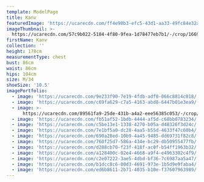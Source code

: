 ```yaml
---
template: ModelPage
title: Kanv
featuredImage: 'https://ucarecdn.com/ff4e90b3-efc5-43d1-aa33-49fc84e32a35/'
imageThumbnail: >-
  https://ucarecdn.com/57c9b022-5184-4f80-9fea-1d78477eb7b1/-/crop/1669x2494/1108,624/-/preview/
firstName: Kanv
collection: ''
height: 178cm
measurementType: chest
bust: 86cm
waist: 86cm
hips: 104cm
size: M/34
shoeSize: '10.5'
imagePortfolio:
  - image: 'https://ucarecdn.com/9e233f90-7e19-4fdb-adf0-066c8814c018/'
  - image: 'https://ucarecdn.com/c69fa629-c7a5-4163-abd8-6447b01e3ea9/'
  - image: >-
      https://ucarecdn.com/89561fa9-25de-431b-a4a2-eee56385c053/-/crop/1417x833/119,0/-/preview/
  - image: 'https://ucarecdn.com/fb51af52-1bdb-4444-af5d-c68bb0783234/'
  - image: 'https://ucarecdn.com/c5be13e1-1338-4270-b05a-d48326f3d24c/'
  - image: 'https://ucarecdn.com/7e1bf5a0-dc28-4aa5-b55d-4633f47c60b4/'
  - image: 'https://ucarecdn.com/690a28ed-10b9-4a45-9485-dd69731f82c8/'
  - image: 'https://ucarecdn.com/760f25d7-586a-434e-bc29-db50955477fb/'
  - image: 'https://ucarecdn.com/d288cb70-f23f-418f-ac0f-b54ff1963b32/'
  - image: 'https://ucarecdn.com/a128400c-02e4-4668-a9f4-e4963302c4f9/'
  - image: 'https://ucarecdn.com/c2e07222-3ae5-4dbd-bf36-7c6987aa5a47/'
  - image: 'https://ucarecdn.com/b1dcc8c6-00d3-4691-973e-1b5d9e9faba4/'
  - image: 'https://ucarecdn.com/ed6b8611-2b71-4035-b10e-f37607963989/'
---
```


